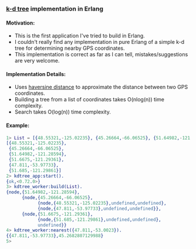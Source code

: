 ### [k-d tree](https://en.wikipedia.org/wiki/K-d_tree) implementation in Erlang

#### Motivation:
* This is the first application I've tried to build in Erlang.
* I couldn't really find any implementation in pure Erlang of a simple k-d tree for determining nearby GPS coordinates.
* This implementation is correct as far as I can tell, mistakes/suggestions are very welcome.

#### Implementation Details:
* Uses [haversine distance](https://en.wikipedia.org/wiki/Haversine_formula) to approximate the distance between two GPS coordinates.
* Building a tree from a list of coordinates takes O(nlog(n)) time complexity.
* Search takes O(log(n)) time complexity.

#### Example:
```Erlang
1> List = [{48.55321,-125.02235}, {45.26664,-66.06525}, {51.64982,-121.28594}, {51.6675,-121.29361}, {47.811,-53.97733}, {51.685,-121.29861}].
[{48.55321,-125.02235},
 {45.26664,-66.06525},
 {51.64982,-121.28594},
 {51.6675,-121.29361},
 {47.811,-53.97733},
 {51.685,-121.29861}]
2> kdtree_app:start().
{ok,<0.72.0>}
3> kdtree_worker:build(List).
{node,{51.64982,-121.28594},
      {node,{45.26664,-66.06525},
            {node,{48.55321,-125.02235},undefined,undefined},
            {node,{47.811,-53.97733},undefined,undefined}},
      {node,{51.6675,-121.29361},
            {node,{51.685,-121.29861},undefined,undefined},
            undefined}}
4> kdtree_worker:nearest({47.811,-53.0023}).
{{47.811,-53.97733},45.2682807129988}
5> 
```
